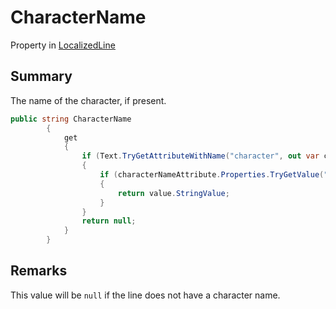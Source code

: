 # CharacterName

Property in [LocalizedLine](/api/csharp/yarn.unity.localizedline.md)

## Summary


The name of the character, if present.


```csharp
public string CharacterName
        {
            get
            {
                if (Text.TryGetAttributeWithName("character", out var characterNameAttribute))
                {
                    if (characterNameAttribute.Properties.TryGetValue("name", out var value))
                    {
                        return value.StringValue;
                    }
                }
                return null;
            }
        }
```

## Remarks


This value will be  <code>null</code>  if the line does not
have a character name.


